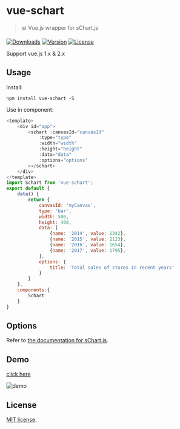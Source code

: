 
# vue-schart 

>  :bar_chart: Vue.js wrapper for sChart.js

<p>
  <a href="https://www.npmjs.com/package/vue-schart"><img src="https://img.shields.io/npm/dm/vue-schart.svg" alt="Downloads"></a>
  <a href="https://www.npmjs.com/package/vue-schart"><img src="https://img.shields.io/npm/v/vue-schart.svg" alt="Version"></a>
  <a href="https://www.npmjs.com/package/vue-schart"><img src="https://img.shields.io/npm/l/vue-schart.svg" alt="License"></a>
  <br>
</p>

Support vue.js 1.x & 2.x

## Usage
Install:

```
npm install vue-schart -S
```

Use in component:

```javascript
<template>
    <div id="app">
        <schart :canvasId="canvasId"
			:type="type"
			:width="width"
			:height="height"
			:data="data"
			:options="options"
		></schart>
    </div>
</template>
import Schart from 'vue-schart';
export default {
	data() {
		return {
			canvasId: 'myCanvas',
			type: 'bar',
			width: 500,
			height: 400,
			data: [
				{name: '2014', value: 1342},
				{name: '2015', value: 2123},
				{name: '2016', value: 1654},
				{name: '2017', value: 1795},
			],
			options: {
				title: 'Total sales of stores in recent years'
			}
		}
	},
    components:{
		Schart
	}
}
```
## Options

Refer to [the documentation for sChart.js](http://open.omwteam.com/sChart/en.html).

## Demo
[click here](http://open.omwteam.com/sChart/demo.html)

![demo](http://open.omwteam.com/sChart/static/img/demo.jpg)

## License
[MIT license](https://github.com/lin-xin/vue-schart/blob/master/LICENCE).